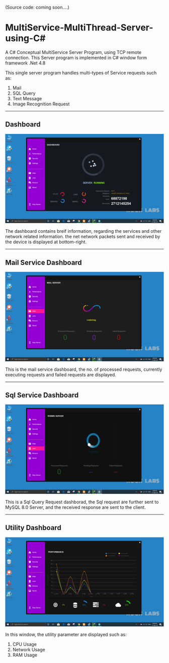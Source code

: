 (Source code: coming soon....)
# MultiService-MultiThread-Server-using-C#
A C# Conceptual MultiService Server Program, using TCP remote connection.
This Server program is implemented in C# window form framework .Net 4.8

This single server program handles multi-types of Service requests such as:
1. Mail
2. SQL Query
3. Text Message 
4. Image Recognition Request


-------------------------------------
Dashboard
-------------------------------------
![GitHub Logo](/ReadmeImages/home.png)

The dashboard contains breif information, regarding the services and other network related information.
the net network packets sent and received by the device is displayed at bottom-right.

-------------------------------------
Mail Service Dashboard
-------------------------------------
![GitHub Logo](/ReadmeImages/mail.png)

This is the mail service dashboard, the no. of processed requests, currently executing requests and failed requests are displayed. 

-------------------------------------
Sql Service Dashboard
-------------------------------------
![GitHub Logo](/ReadmeImages/susql.png)

This is a Sql Query Request dashborad, the Sql request are further sent to MySQL 8.0 Server, and the received response are sent to the client. 

-------------------------------------
Utility Dashboard
-------------------------------------
![GitHub Logo](/ReadmeImages/graph.png)

In this window, the utility parameter are displayed such as:
1. CPU Usage
2. Network Usage
3. RAM Usage
